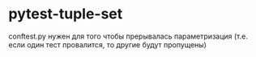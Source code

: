 # pytest-tuple-set
conftest.py нужен для того чтобы прерывалась параметризация (т.е. если один тест провалится, то другие будут пропущены)
